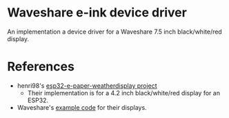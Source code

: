 # Waveshare e-ink device driver

An implementation a device driver for a Waveshare 7.5 inch black/white/red display.

# References

- henri98's [esp32-e-paper-weatherdisplay project](https://github.com/henri98/esp32-e-paper-weatherdisplay/tree/master/components/epd4in2b)
    - Their implementation is for a 4.2 inch black/white/red display for an ESP32.
- Waveshare's [example code](https://github.com/waveshare/e-Paper) for their displays.